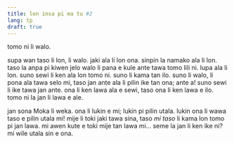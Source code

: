 ```yaml
---
title: lon insa pi ma tu #2
lang: tp
draft: true
---
```


tomo ni li walo.

supa wan taso li lon, li walo. jaki ala li lon ona. sinpin la namako ala li lon. taso la anpa pi kiwen jelo walo li pana e kule ante tawa tomo lili ni. lupa ala li lon. suno sewi li ken ala lon tomo ni. suno li kama tan ilo. suno li walo, li pona ala tawa selo mi, taso jan ante ala li pilin ike tan ona; ante a! suno sewi li ike tawa jan ante. ona li ken lawa ala e sewi, taso ona li ken lawa e ilo. tomo ni la jan li lawa e ale.

jan sona Moka li weka. ona li lukin e mi; lukin pi pilin utala. lukin ona li wawa taso e pilin utala mi! mije li toki jaki tawa sina, taso _mi taso_ li kama lon tomo pi jan lawa. mi awen kute e toki mije tan lawa mi… seme la jan li ken ike ni? mi wile utala sin e ona.

